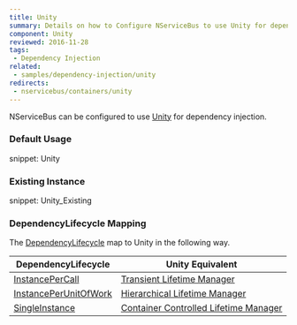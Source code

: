 ```yaml
---
title: Unity
summary: Details on how to Configure NServiceBus to use Unity for dependency injection. Includes usage examples as well as lifecycle mappings.
component: Unity
reviewed: 2016-11-28
tags:
 - Dependency Injection
related:
 - samples/dependency-injection/unity
redirects:
 - nservicebus/containers/unity
---
```



NServiceBus can be configured to use [Unity](https://github.com/unitycontainer/unity) for dependency injection.


### Default Usage

snippet: Unity


### Existing Instance

snippet: Unity_Existing


### DependencyLifecycle Mapping

The [DependencyLifecycle](/nservicebus/dependency-injection/#dependency-lifecycle) map to Unity in the following way.

| DependencyLifecycle                                                                                             | Unity Equivalent                                                                                                        |
|-----------------------------------------------------------------------------------------------------------------|---------------------------------------------------------------------------------------------------------------------------|
| [InstancePerCall](/nservicebus/dependency-injection/#dependency-lifecycle-instance-per-call)                                | [Transient Lifetime Manager](https://msdn.microsoft.com/en-us/library/microsoft.practices.unity.transientlifetimemanager.aspx)         |
| [InstancePerUnitOfWork](/nservicebus/dependency-injection/#dependency-lifecycle-instance-per-unit-of-work)                    | [Hierarchical Lifetime Manager](https://msdn.microsoft.com/en-us/library/microsoft.practices.unity.hierarchicallifetimemanager.aspx) |
| [SingleInstance](/nservicebus/dependency-injection/#dependency-lifecycle-single-instance)                                  | [Container Controlled Lifetime Manager](https://msdn.microsoft.com/en-us/library/ff660872.aspx#Anchor_0)                          |
